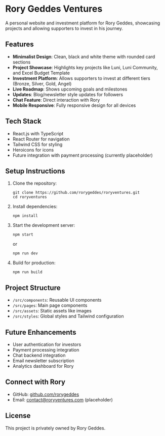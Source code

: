 # Rory Geddes Ventures

A personal website and investment platform for Rory Geddes, showcasing projects and allowing supporters to invest in his journey.

## Features

- **Minimalist Design**: Clean, black and white theme with rounded card sections
- **Project Showcase**: Highlights key projects like Luni, Luni Community, and Excel Budget Template
- **Investment Platform**: Allows supporters to invest at different tiers (Bronze, Silver, Gold, Angel)
- **Live Roadmap**: Shows upcoming goals and milestones
- **Updates**: Blog/newsletter style updates for followers
- **Chat Feature**: Direct interaction with Rory
- **Mobile Responsive**: Fully responsive design for all devices

## Tech Stack

- React.js with TypeScript
- React Router for navigation
- Tailwind CSS for styling
- Heroicons for icons
- Future integration with payment processing (currently placeholder)

## Setup Instructions

1. Clone the repository:
   ```
   git clone https://github.com/rorygeddes/roryventures.git
   cd roryventures
   ```

2. Install dependencies:
   ```
   npm install
   ```

3. Start the development server:
   ```
   npm start
   ```
   
   or
   
   ```
   npm run dev
   ```

4. Build for production:
   ```
   npm run build
   ```

## Project Structure

- `/src/components`: Reusable UI components
- `/src/pages`: Main page components
- `/src/assets`: Static assets like images
- `/src/styles`: Global styles and Tailwind configuration

## Future Enhancements

- User authentication for investors
- Payment processing integration
- Chat backend integration
- Email newsletter subscription
- Analytics dashboard for Rory

## Connect with Rory

- GitHub: [github.com/rorygeddes](https://github.com/rorygeddes)
- Email: contact@roryventures.com (placeholder)

## License

This project is privately owned by Rory Geddes.
